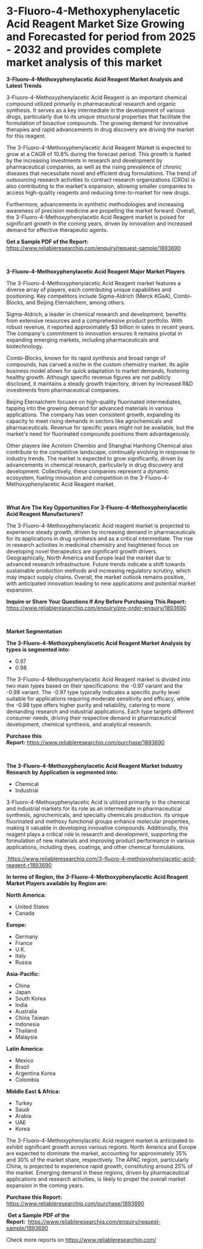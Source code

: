 <p><h1>3-Fluoro-4-Methoxyphenylacetic Acid Reagent Market Size Growing and Forecasted for period from 2025 - 2032 and provides complete market analysis of this market</h1></p><p><strong>3-Fluoro-4-Methoxyphenylacetic Acid Reagent Market Analysis and Latest Trends</strong></p>
<p><p>3-Fluoro-4-Methoxyphenylacetic Acid Reagent is an important chemical compound utilized primarily in pharmaceutical research and organic synthesis. It serves as a key intermediate in the development of various drugs, particularly due to its unique structural properties that facilitate the formulation of bioactive compounds. The growing demand for innovative therapies and rapid advancements in drug discovery are driving the market for this reagent.</p><p>The 3-Fluoro-4-Methoxyphenylacetic Acid Reagent Market is expected to grow at a CAGR of 10.8% during the forecast period. This growth is fueled by the increasing investments in research and development by pharmaceutical companies, as well as the rising prevalence of chronic diseases that necessitate novel and efficient drug formulations. The trend of outsourcing research activities to contract research organizations (CROs) is also contributing to the market's expansion, allowing smaller companies to access high-quality reagents and reducing time-to-market for new drugs.</p><p>Furthermore, advancements in synthetic methodologies and increasing awareness of precision medicine are propelling the market forward. Overall, the 3-Fluoro-4-Methoxyphenylacetic Acid Reagent market is poised for significant growth in the coming years, driven by innovation and increased demand for effective therapeutic agents.</p></p>
<p><strong>Get a Sample PDF of the Report:&nbsp;</strong> <a href="https://www.reliableresearchiq.com/enquiry/request-sample/1893690?utm_campaign=2247&utm_medium=2&utm_source=Github&utm_content=ia&utm_term=03042025&utm_id=3-fluoro-4-methoxyphenylacetic-acid-reagent">https://www.reliableresearchiq.com/enquiry/request-sample/1893690</a></p>
<p>&nbsp;</p>
<p><strong>3-Fluoro-4-Methoxyphenylacetic Acid Reagent Major Market Players</strong></p>
<p><p>The 3-Fluoro-4-Methoxyphenylacetic Acid Reagent market features a diverse array of players, each contributing unique capabilities and positioning. Key competitors include Sigma-Aldrich (Merck KGaA), Combi-Blocks, and Beijing Eternalchem, among others. </p><p>Sigma-Aldrich, a leader in chemical research and development, benefits from extensive resources and a comprehensive product portfolio. With robust revenue, it reported approximately $3 billion in sales in recent years. The company's commitment to innovation ensures it remains pivotal in expanding emerging markets, including pharmaceuticals and biotechnology.</p><p>Combi-Blocks, known for its rapid synthesis and broad range of compounds, has carved a niche in the custom chemistry market. Its agile business model allows for quick adaptation to market demands, fostering healthy growth. Although specific revenue figures are not publicly disclosed, it maintains a steady growth trajectory, driven by increased R&D investments from pharmaceutical companies.</p><p>Beijing Eternalchem focuses on high-quality fluorinated intermediates, tapping into the growing demand for advanced materials in various applications. The company has seen consistent growth, expanding its capacity to meet rising demands in sectors like agrochemicals and pharmaceuticals. Revenue for specific years might not be available, but the market's need for fluorinated compounds positions them advantageously.</p><p>Other players like Acrotein Chembio and Shanghai Hanhong Chemical also contribute to the competitive landscape, continually evolving in response to industry trends. The market is expected to grow significantly, driven by advancements in chemical research, particularly in drug discovery and development. Collectively, these companies represent a dynamic ecosystem, fueling innovation and competition in the 3-Fluoro-4-Methoxyphenylacetic Acid Reagent market.</p></p>
<p>&nbsp;</p>
<p><strong>What Are The Key Opportunities For 3-Fluoro-4-Methoxyphenylacetic Acid Reagent Manufacturers?</strong></p>
<p><p>The 3-Fluoro-4-Methoxyphenylacetic Acid reagent market is projected to experience steady growth, driven by increasing demand in pharmaceuticals for its applications in drug synthesis and as a critical intermediate. The rise in research activities in medicinal chemistry and heightened focus on developing novel therapeutics are significant growth drivers. Geographically, North America and Europe lead the market due to advanced research infrastructure. Future trends indicate a shift towards sustainable production methods and increasing regulatory scrutiny, which may impact supply chains. Overall, the market outlook remains positive, with anticipated innovation leading to new applications and potential market expansion.</p></p>
<p><strong>Inquire or Share Your Questions If Any Before Purchasing This Report:</strong> <a href="https://www.reliableresearchiq.com/enquiry/pre-order-enquiry/1893690?utm_campaign=2247&utm_medium=2&utm_source=Github&utm_content=ia&utm_term=03042025&utm_id=3-fluoro-4-methoxyphenylacetic-acid-reagent">https://www.reliableresearchiq.com/enquiry/pre-order-enquiry/1893690</a></p>
<p>&nbsp;</p>
<p><strong>Market Segmentation</strong></p>
<p><strong>The 3-Fluoro-4-Methoxyphenylacetic Acid Reagent Market Analysis by types is segmented into:</strong></p>
<p><ul><li>0.97</li><li>0.98</li></ul></p>
<p><p>The 3-Fluoro-4-Methoxyphenylacetic Acid Reagent market is divided into two main types based on their specifications: the -0.97 variant and the -0.98 variant. The -0.97 type typically indicates a specific purity level suitable for applications requiring moderate sensitivity and efficacy, while the -0.98 type offers higher purity and reliability, catering to more demanding research and industrial applications. Each type targets different consumer needs, driving their respective demand in pharmaceutical development, chemical synthesis, and analytical research.</p></p>
<p><strong>Purchase this Report:&nbsp;</strong><a href="https://www.reliableresearchiq.com/purchase/1893690?utm_campaign=2247&utm_medium=2&utm_source=Github&utm_content=ia&utm_term=03042025&utm_id=3-fluoro-4-methoxyphenylacetic-acid-reagent">https://www.reliableresearchiq.com/purchase/1893690</a></p>
<p>&nbsp;</p>
<p><strong>The 3-Fluoro-4-Methoxyphenylacetic Acid Reagent Market Industry Research by Application is segmented into:</strong></p>
<p><ul><li>Chemical</li><li>Industrial</li></ul></p>
<p><p>3-Fluoro-4-Methoxyphenylacetic Acid is utilized primarily in the chemical and industrial markets for its role as an intermediate in pharmaceutical synthesis, agrochemicals, and specialty chemicals production. Its unique fluorinated and methoxy functional groups enhance molecular properties, making it valuable in developing innovative compounds. Additionally, this reagent plays a critical role in research and development, supporting the formulation of new materials and improving product performance in various applications, including dyes, coatings, and other chemical formulations.</p></p>
<p><a href="https://www.reliableresearchiq.com/3-fluoro-4-methoxyphenylacetic-acid-reagent-r1893690?utm_campaign=2247&utm_medium=2&utm_source=Github&utm_content=ia&utm_term=03042025&utm_id=3-fluoro-4-methoxyphenylacetic-acid-reagent">&nbsp;https://www.reliableresearchiq.com/3-fluoro-4-methoxyphenylacetic-acid-reagent-r1893690</a></p>
<p><strong>In terms of Region, the 3-Fluoro-4-Methoxyphenylacetic Acid Reagent Market Players available by Region are:</strong></p>
<p>
    <p> <strong> North America: </strong>
        <ul>
            <li>United States</li>
            <li>Canada</li>
        </ul>
        </p> 
    <p> <strong> Europe: </strong>
        <ul>
            <li>Germany</li>
            <li>France</li>
            <li>U.K.</li>
            <li>Italy</li>
            <li>Russia</li>
        </ul>
        </p> 
    <p> <strong> Asia-Pacific: </strong>
        <ul>
            <li>China</li>
            <li>Japan</li>
            <li>South Korea</li>
            <li>India</li>
            <li>Australia</li>
            <li>China Taiwan</li>
            <li>Indonesia</li>
            <li>Thailand</li>
            <li>Malaysia</li>
        </ul>
        </p> 
    <p> <strong> Latin America: </strong>
        <ul>
            <li>Mexico</li>
            <li>Brazil</li>
            <li>Argentina Korea</li>
            <li>Colombia</li>
        </ul>
        </p> 
    <p> <strong> Middle East & Africa: </strong>
        <ul>
            <li>Turkey</li>
            <li>Saudi</li>
            <li>Arabia</li>
            <li>UAE</li>
            <li>Korea</li>
        </ul>
    </p>
    </p>
<p><p>The 3-Fluoro-4-Methoxyphenylacetic Acid reagent market is anticipated to exhibit significant growth across various regions. North America and Europe are expected to dominate the market, accounting for approximately 35% and 30% of the market share, respectively. The APAC region, particularly China, is projected to experience rapid growth, constituting around 25% of the market. Emerging demand in these regions, driven by pharmaceutical applications and research activities, is likely to propel the overall market expansion in the coming years.</p></p>
<p><strong>Purchase this Report: </strong><a href="https://www.reliableresearchiq.com/purchase/1893690?utm_campaign=2247&utm_medium=2&utm_source=Github&utm_content=ia&utm_term=03042025&utm_id=3-fluoro-4-methoxyphenylacetic-acid-reagent">https://www.reliableresearchiq.com/purchase/1893690</a></p>
<p>&nbsp;<strong>Get a Sample PDF of the Report:&nbsp;&nbsp;</strong><a href="https://www.reliableresearchiq.com/enquiry/request-sample/1893690?utm_campaign=2247&utm_medium=2&utm_source=Github&utm_content=ia&utm_term=03042025&utm_id=3-fluoro-4-methoxyphenylacetic-acid-reagent">https://www.reliableresearchiq.com/enquiry/request-sample/1893690</a></p>
<p><strong></strong></p>
<p>Check more reports on <a href="https://www.reliableresearchiq.com/?utm_campaign=2247&utm_medium=2&utm_source=Github&utm_content=ia&utm_term=03042025&utm_id=3-fluoro-4-methoxyphenylacetic-acid-reagent">https://www.reliableresearchiq.com/</a></p>